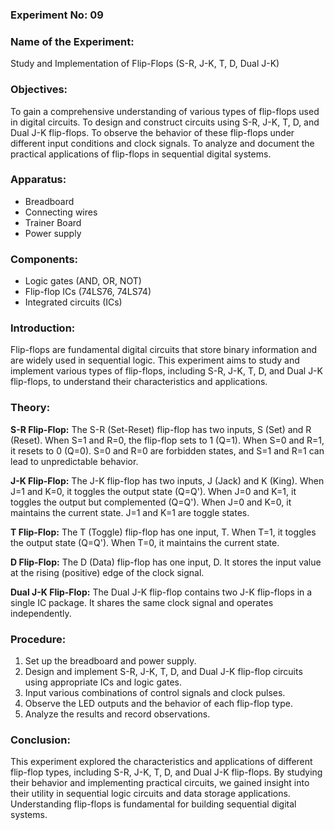### **Experiment No:** 09

### **Name of the Experiment:** 
Study and Implementation of Flip-Flops (S-R, J-K, T, D, Dual J-K)

### **Objectives:**

To gain a comprehensive understanding of various types of flip-flops used in digital circuits.
To design and construct circuits using S-R, J-K, T, D, and Dual J-K flip-flops.
To observe the behavior of these flip-flops under different input conditions and clock signals.
To analyze and document the practical applications of flip-flops in sequential digital systems.

### **Apparatus:**
- Breadboard
- Connecting wires
- Trainer Board
- Power supply

### **Components:**
- Logic gates (AND, OR, NOT)
- Flip-flop ICs (74LS76, 74LS74)
- Integrated circuits (ICs)

### **Introduction:**
Flip-flops are fundamental digital circuits that store binary information and are widely used in sequential logic. This experiment aims to study and implement various types of flip-flops, including S-R, J-K, T, D, and Dual J-K flip-flops, to understand their characteristics and applications.

### **Theory:**

**S-R Flip-Flop:**
The S-R (Set-Reset) flip-flop has two inputs, S (Set) and R (Reset). When S=1 and R=0, the flip-flop sets to 1 (Q=1). When S=0 and R=1, it resets to 0 (Q=0). S=0 and R=0 are forbidden states, and S=1 and R=1 can lead to unpredictable behavior.

**J-K Flip-Flop:**
The J-K flip-flop has two inputs, J (Jack) and K (King). When J=1 and K=0, it toggles the output state (Q=Q'). When J=0 and K=1, it toggles the output but complemented (Q=Q'). When J=0 and K=0, it maintains the current state. J=1 and K=1 are toggle states.

**T Flip-Flop:**
The T (Toggle) flip-flop has one input, T. When T=1, it toggles the output state (Q=Q'). When T=0, it maintains the current state.

**D Flip-Flop:**
The D (Data) flip-flop has one input, D. It stores the input value at the rising (positive) edge of the clock signal.

**Dual J-K Flip-Flop:**
The Dual J-K flip-flop contains two J-K flip-flops in a single IC package. It shares the same clock signal and operates independently.

### **Procedure:**
1. Set up the breadboard and power supply.
2. Design and implement S-R, J-K, T, D, and Dual J-K flip-flop circuits using appropriate ICs and logic gates.
3. Input various combinations of control signals and clock pulses.
4. Observe the LED outputs and the behavior of each flip-flop type.
5. Analyze the results and record observations.

### **Conclusion:**
This experiment explored the characteristics and applications of different flip-flop types, including S-R, J-K, T, D, and Dual J-K flip-flops. By studying their behavior and implementing practical circuits, we gained insight into their utility in sequential logic circuits and data storage applications. Understanding flip-flops is fundamental for building sequential digital systems.